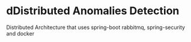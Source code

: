 # dDistributed Anomalies Detection
Distributed Architecture that uses spring-boot rabbitmq, spring-security and docker
